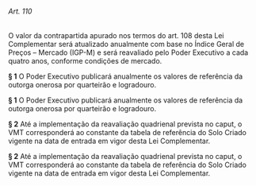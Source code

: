 
###### Art. 110
O valor da contrapartida apurado nos termos do art. 108 desta Lei Complementar será atualizado anualmente com base no Índice Geral de Preços – Mercado (IGP-M) e será reavaliado pelo Poder Executivo a cada quatro anos, conforme condições de mercado.

**§ 1** O Poder Executivo publicará anualmente os valores de referência da outorga onerosa por quarteirão e logradouro.

**§ 1** O Poder Executivo publicará anualmente os valores de referência da outorga onerosa por quarteirão e logradouro.

**§ 2** Até a implementação da reavaliação quadrienal prevista no caput, o VMT corresponderá ao constante da tabela de referência do Solo Criado vigente na data de entrada em vigor desta Lei Complementar.

**§ 2** Até a implementação da reavaliação quadrienal prevista no caput, o VMT corresponderá ao constante da tabela de referência do Solo Criado vigente na data de entrada em vigor desta Lei Complementar.
